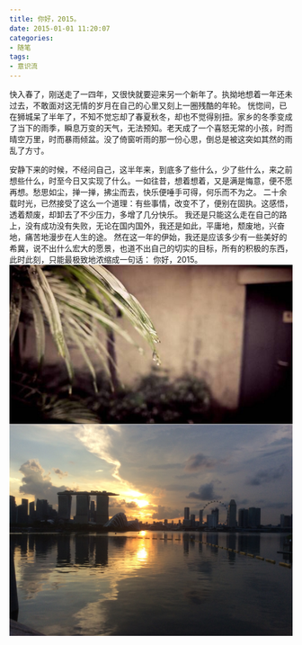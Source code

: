 ```yaml
---
title: 你好，2015。
date: 2015-01-01 11:20:07
categories:
- 随笔
tags:
- 意识流
---
```

快入春了，刚送走了一四年，又很快就要迎来另一个新年了。执拗地想着一年还未过去，不敢面对这无情的岁月在自己的心里又刻上一圈残酷的年轮。
恍惚间，已在狮城呆了半年了，不知不觉忘却了春夏秋冬，却也不觉得别扭。家乡的冬季变成了当下的雨季，瞬息万变的天气，无法预知。老天成了一个喜怒无常的小孩，时而晴空万里，时而暴雨倾盆。没了倚窗听雨的那一份心思，倒总是被这突如其然的雨乱了方寸。
<!-- more -->
安静下来的时候，不经问自己，这半年来，到底多了些什么，少了些什么，来之前想些什么，时至今日又实现了什么。一如往昔，想着想着，又是满是悔意，便不愿再想。愁思如尘，掸一掸，拂尘而去，快乐便唾手可得，何乐而不为之。
二十余载时光，已然接受了这么一个道理：有些事情，改变不了，便别在固执。这感悟，透着颓废，却卸去了不少压力，多增了几分快乐。
我还是只能这么走在自己的路上，没有成功没有失败，无论在国内国外，我还是如此，平庸地，颓废地，兴奋地，痛苦地漫步在人生的途。
然在这一年的伊始，我还是应该多少有一些美好的希冀，说不出什么宏大的愿景，也道不出自己的切实的目标，所有的积极的东西，此时此刻，只能最极致地浓缩成一句话：
你好，2015。
<img src="/pictures/听雨.png" style="display:block;margin:auto"/>
<img src="/pictures/20150518_setting_sun.JPG" style="display:block;margin:auto"/>